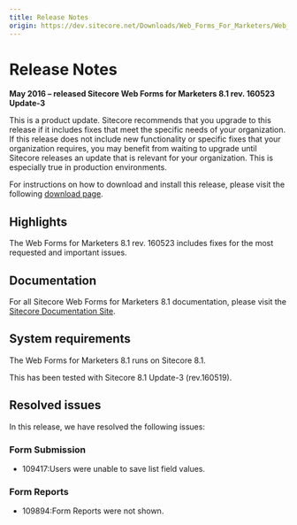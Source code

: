 ```yaml
---
title: Release Notes
origin: https://dev.sitecore.net/Downloads/Web_Forms_For_Marketers/Web_Forms_For_Marketers_81/Web_Forms_For_Marketers_81_Update3/Release_Notes
---
```


# Release Notes

**May 2016 – released Sitecore Web Forms for Marketers 8.1 rev. 160523 Update-3**

This is a product update. Sitecore recommends that you upgrade to this release if it includes fixes that meet the specific needs of your organization. If this release does not include new functionality or specific fixes that your organization requires, you may benefit from waiting to upgrade until Sitecore releases an update that is relevant for your organization. This is especially true in production environments.

For instructions on how to download and install this release, please visit the following [download page](https://dev.sitecore.net/Downloads/Web_Forms_For_Marketers/Web_Forms_For_Marketers_81/Web_Forms_For_Marketers_81_Update3).

## Highlights

The Web Forms for Marketers 8.1 rev. 160523 includes fixes for the most requested and important issues.

## Documentation

For all Sitecore Web Forms for Marketers 8.1 documentation, please visit the [Sitecore Documentation Site](http://www.doc.sitecore.net).

## System requirements

The Web Forms for Marketers 8.1 runs on Sitecore 8.1.

This has been tested with Sitecore 8.1 Update-3 (rev.160519).

## Resolved issues

In this release, we have resolved the following issues:

### Form Submission

-   109417:Users were unable to save list field values.

### Form Reports

-   109894:Form Reports were not shown.